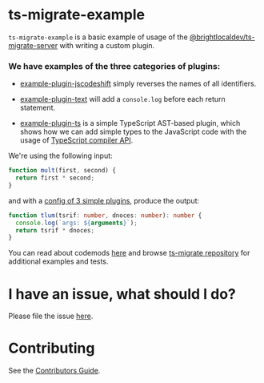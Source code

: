 # ts-migrate-example

`ts-migrate-example` is a basic example of usage of the [@brightlocaldev/ts-migrate-server](https://github.com/brightlocal/ts-migrate/tree/master/packages/@brightlocaldev/ts-migrate-server) with writing a custom plugin.

### We have examples of the three categories of plugins:

- [example-plugin-jscodeshift](https://github.com/brightlocal/ts-migrate/blob/master/packages/ts-migrate-example/src/example-plugin-jscodeshift.ts) simply reverses the names of all identifiers.

- [example-plugin-text](https://github.com/brightlocal/ts-migrate/blob/master/packages/ts-migrate-example/src/example-plugin-text.ts) will add a `console.log` before each return statement.

- [example-plugin-ts](https://github.com/brightlocal/ts-migrate/blob/master/packages/ts-migrate-example/src/example-plugin-ts.ts) is a simple TypeScript AST-based plugin, which shows how we can add simple types to the JavaScript code with the usage of [TypeScript compiler API](https://github.com/microsoft/TypeScript/wiki/Using-the-Compiler-API).

We're using the following input:

```javascript
function mult(first, second) {
  return first * second;
}
```

and with a [config of 3 simple plugins](https://github.com/brightlocal/ts-migrate/blob/master/packages/ts-migrate-example/src/index.ts#L18), produce the output:

```typescript
function tlum(tsrif: number, dnoces: number): number {
  console.log(`args: ${arguments}`);
  return tsrif * dnoces;
}
```

You can read about codemods [here](https://medium.com/@cpojer/effective-javascript-codemods-5a6686bb46fb) and browse [ts-migrate repository](https://github.com/brightlocal/ts-migrate) for additional examples and tests.

# I have an issue, what should I do?

Please file the issue [here](https://github.com/brightlocal/ts-migrate/issues/new).

# Contributing

See the [Contributors Guide](https://github.com/brightlocal/ts-migrate/blob/master/CONTRIBUTING.md).
